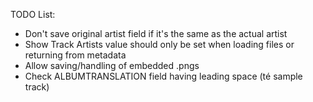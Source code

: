 TODO List:

* Don't save original artist field if it's the same as the actual artist
* Show Track Artists value should only be set when loading files or returning from metadata
* Allow saving/handling of embedded .pngs
* Check ALBUMTRANSLATION field having leading space (té sample track)